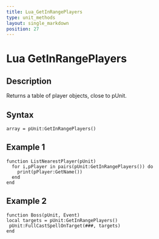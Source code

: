 ```yaml
---
title: Lua_GetInRangePlayers
type: unit_methods
layout: single_markdown
position: 27
---
```


# Lua GetInRangePlayers

## Description

Returns a table of player objects, close to pUnit.

## Syntax

```
array = pUnit:GetInRangePlayers()
```

## Example 1

```
function ListNearestPlayer(pUnit)
  for i,pPlayer in pairs(pUnit:GetInRangePlayers()) do
    print(pPlayer:GetName())
  end
end
```

## Example 2

```
function Boss(pUnit, Event)
local targets = pUnit:GetInRangePlayers()
 pUnit:FullCastSpellOnTarget(###, targets)
end
```